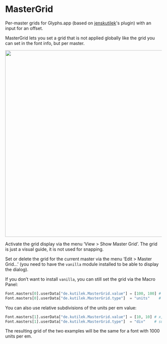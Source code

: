 # MasterGrid
Per-master grids for Glyphs.app (based on [jenskutilek](https://github.com/jenskutilek/MasterGrid)'s plugin) with an input for an offset.

MasterGrid lets you set a grid that is not applied globally like the grid you can set in the font info, but per master.

<img src="Images/screenshot.png" width="539" height="599" alt="">

Activate the grid display via the menu ‘View > Show Master Grid’. The grid is just a visual guide, it is not used for snapping.

Set or delete the grid for the current master via the menu ‘Edit > Master Grid…’ (you need to have the `vanilla` module installed to be able to display the dialog).

If you don’t want to install `vanilla`, you can still set the grid via the Macro Panel:

```python
Font.masters[0].userData["de.kutilek.MasterGrid.value"] = [100, 100] # x, y
Font.masters[0].userData["de.kutilek.MasterGrid.type"]  = "units"    # absolute font units
```
You can also use relative subdivisions of the units per em value:

```python
Font.masters[1].userData["de.kutilek.MasterGrid.value"] = [10, 10] # x, y
Font.masters[1].userData["de.kutilek.MasterGrid.type"]  = "div"    # subdivision of the em value
```

The resulting grid of the two examples will be the same for a font with 1000 units per em.
